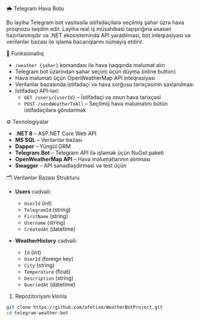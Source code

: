 🌦️ Telegram Hava Botu

Bu layihə Telegram bot vasitəsilə istifadəçilərə seçilmiş şəhər üzrə hava proqnozu təqdim edir. Layihə real iş müsahibəsi tapşırığına əsasən hazırlanmışdır və .NET ekosistemində API yaradılması, bot inteqrasiyası və verilənlər bazası ilə işləmə bacarıqlarını nümayiş etdirir.



📌 Funksionallıq

- `/weather {şəhər}` komandası ilə hava haqqında məlumat alın
- Telegram bot üzərindən şəhər seçimi üçün düymə (inline button)
- Hava məlumatı üçün OpenWeatherMap API inteqrasiyası
- Verilənlər bazasında istifadəçi və hava sorğusu tarixçəsinin saxlanılması
- İstifadəçi API-ləri:
  - `GET /users/{userId}` – İstifadəçi və onun hava tarixçəsi
  - `POST /sendWeatherToAll` – Seçilmiş hava məlumatını bütün istifadəçilərə göndərmək



⚙️ Texnologiyalar

- **.NET 8** – ASP.NET Core Web API
- **MS SQL** – Verilənlər bazası
- **Dapper** – Yüngül ORM
- **Telegram.Bot** – Telegram API ilə işləmək üçün NuGet paketi
- **OpenWeatherMap API** – Hava məlumatlarının alınması
- **Swagger** – API sənədləşdirməsi və test üçün

🗂️ Verilənlər Bazası Strukturu

- **Users** cədvəli:
  - `UserId` (int)
  - `TelegramId` (string)
  - `FirstName` (string)
  - `Username` (string)
  - `CreatedAt` (datetime)

- **WeatherHistory** cədvəli:
  - `Id` (int)
  - `UserId` (foreign key)
  - `City` (string)
  - `Temperature` (float)
  - `Description` (string)
  - `QueriedAt` (datetime)
1. Repozitoriyanı klonla

```bash
git clone https://github.com/afetism/WeatherBotProject.git
cd telegram-weather-bot


